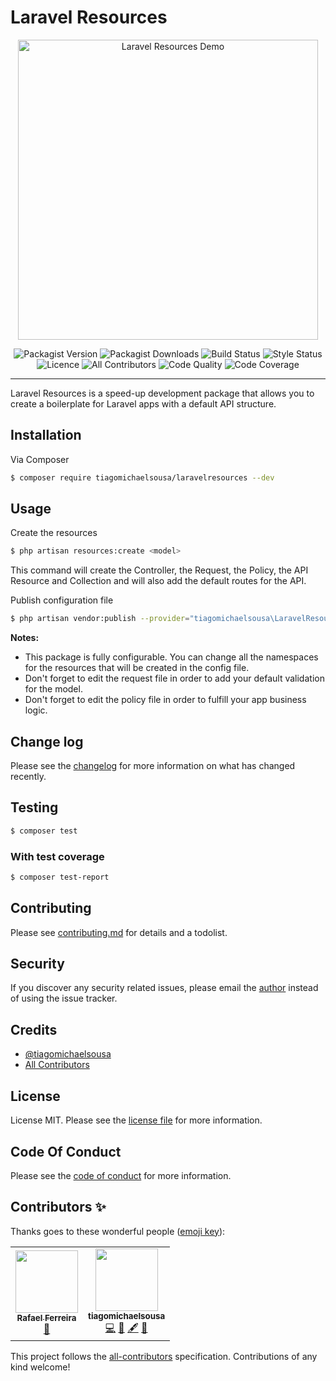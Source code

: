 # Laravel Resources

<p align="center">
    <img src="./docs/demo.gif" alt="Laravel Resources Demo" width="480">
</p>

<p align="center">
    <img src="https://img.shields.io/packagist/v/tiagomichaelsousa/laravelresources.svg?style=flat-square" alt="Packagist Version">
    <img src="https://img.shields.io/packagist/dt/tiagomichaelsousa/laravelresources.svg?style=flat-square" alt="Packagist Downloads">
    <img src="https://img.shields.io/travis/tiagomichaelsousa/laravelresources/master.svg?style=flat-square" alt="Build Status">
    <img src="https://github.styleci.io/repos/236964942/shield" alt="Style Status">
    <img src="https://poser.pugx.org/tiagomichaelsousa/laravelresources/license?format=flat-square" alt="Licence">
    <img src="https://img.shields.io/badge/all_contributors-1-orange.svg?style=flat-square" alt="All Contributors">
    <img src="https://api.codacy.com/project/badge/Grade/8c5fafbbbf524b4db771a7bb1c55bb39" alt="Code Quality">
    <img src="https://api.codacy.com/project/badge/Coverage/8c5fafbbbf524b4db771a7bb1c55bb39" alt="Code Coverage">

</p>

---

Laravel Resources is a speed-up development package that allows you to create a boilerplate for Laravel apps with a default API structure.

## Installation

Via Composer

```bash
$ composer require tiagomichaelsousa/laravelresources --dev
```

## Usage

Create the resources

```bash
$ php artisan resources:create <model>
```

This command will create the Controller, the Request, the Policy, the API Resource and Collection and will also add the default routes for the API.

Publish configuration file

```bash
$ php artisan vendor:publish --provider="tiagomichaelsousa\LaravelResources\LaravelResourcesServiceProvider" --tag="config"
```

**Notes:**

- This package is fully configurable. You can change all the namespaces for the resources that will be created in the config file.
- Don't forget to edit the request file in order to add your default validation for the model.
- Don't forget to edit the policy file in order to fulfill your app business logic.

## Change log

Please see the [changelog](changelog.md) for more information on what has changed recently.

## Testing

```bash
$ composer test
```

### With test coverage

```bash
$ composer test-report
```

## Contributing

Please see [contributing.md](contributing.md) for details and a todolist.

## Security

If you discover any security related issues, please email the [author](mailto:tiagomichaelsousa@gmail.com) instead of using the issue tracker.

## Credits

- [@tiagomichaelsousa][link-author]
- [All Contributors][link-contributors]

## License

License MIT. Please see the [license file](license.md) for more information.

## Code Of Conduct

Please see the [code of conduct](code_of_conduct.md) for more information.

[ico-version]: https://img.shields.io/packagist/v/tiagomichaelsousa/laravelresources.svg?style=flat-square
[ico-downloads]: https://img.shields.io/packagist/dt/tiagomichaelsousa/laravelresources.svg?style=flat-square
[ico-travis]: https://img.shields.io/travis/tiagomichaelsousa/laravelresources/master.svg?style=flat-square
[ico-styleci]: https://github.styleci.io/repos/236964942/shield
[link-packagist]: https://packagist.org/packages/tiagomichaelsousa/laravelresources
[link-downloads]: https://packagist.org/packages/tiagomichaelsousa/laravelresources
[link-travis]: https://travis-ci.org/tiagomichaelsousa/laravelresources
[link-styleci]: https://styleci.io/repos/236964942
[link-author]: https://github.com/tiagomichaelsousa
[link-contributors]: ../../contributors

## Contributors ✨

Thanks goes to these wonderful people ([emoji key](https://allcontributors.org/docs/en/emoji-key)):

<!-- ALL-CONTRIBUTORS-LIST:START - Do not remove or modify this section -->
<!-- prettier-ignore-start -->
<!-- markdownlint-disable -->
<table>
  <tr>
    <td align="center"><a href="http://www.xgeeks.io"><img src="https://avatars1.githubusercontent.com/u/15105462?v=4" width="100px;" alt=""/><br /><sub><b>Rafael Ferreira</b></sub></a><br /><a href="https://github.com/tiagomichaelsousa/LaravelResources/commits?author=RafaelFerreiraTVD" title="Documentation">📖</a></td>
    <td align="center"><a href="https://github.com/tiagomichaelsousa"><img src="https://avatars1.githubusercontent.com/u/28356381?v=4" width="100px;" alt=""/><br /><sub><b>tiagomichaelsousa</b></sub></a><br /><a href="https://github.com/tiagomichaelsousa/LaravelResources/commits?author=tiagomichaelsousa" title="Code">💻</a> <a href="https://github.com/tiagomichaelsousa/LaravelResources/commits?author=tiagomichaelsousa" title="Documentation">📖</a> <a href="#content-tiagomichaelsousa" title="Content">🖋</a> <a href="https://github.com/tiagomichaelsousa/LaravelResources/pulls?q=is%3Apr+reviewed-by%3Atiagomichaelsousa" title="Reviewed Pull Requests">👀</a></td>
  </tr>
</table>

<!-- markdownlint-enable -->
<!-- prettier-ignore-end -->
<!-- ALL-CONTRIBUTORS-LIST:END -->

This project follows the [all-contributors](https://github.com/all-contributors/all-contributors) specification. Contributions of any kind welcome!
